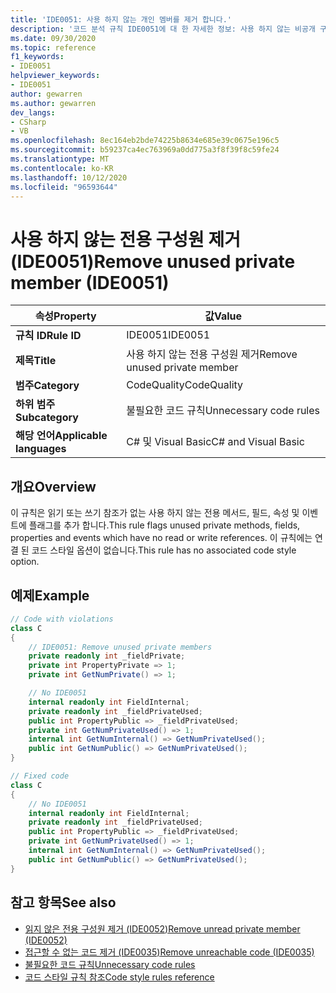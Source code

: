 ```yaml
---
title: 'IDE0051: 사용 하지 않는 개인 멤버를 제거 합니다.'
description: '코드 분석 규칙 IDE0051에 대 한 자세한 정보: 사용 하지 않는 비공개 구성원 제거'
ms.date: 09/30/2020
ms.topic: reference
f1_keywords:
- IDE0051
helpviewer_keywords:
- IDE0051
author: gewarren
ms.author: gewarren
dev_langs:
- CSharp
- VB
ms.openlocfilehash: 8ec164eb2bde74225b8634e685e39c0675e196c5
ms.sourcegitcommit: b59237ca4ec763969a0dd775a3f8f39f8c59fe24
ms.translationtype: MT
ms.contentlocale: ko-KR
ms.lasthandoff: 10/12/2020
ms.locfileid: "96593644"
---
```

# <a name="remove-unused-private-member-ide0051"></a><span data-ttu-id="d4205-103">사용 하지 않는 전용 구성원 제거 (IDE0051)</span><span class="sxs-lookup"><span data-stu-id="d4205-103">Remove unused private member (IDE0051)</span></span>

|<span data-ttu-id="d4205-104">속성</span><span class="sxs-lookup"><span data-stu-id="d4205-104">Property</span></span>|<span data-ttu-id="d4205-105">값</span><span class="sxs-lookup"><span data-stu-id="d4205-105">Value</span></span>|
|-|-|
| <span data-ttu-id="d4205-106">**규칙 ID**</span><span class="sxs-lookup"><span data-stu-id="d4205-106">**Rule ID**</span></span> | <span data-ttu-id="d4205-107">IDE0051</span><span class="sxs-lookup"><span data-stu-id="d4205-107">IDE0051</span></span> |
| <span data-ttu-id="d4205-108">**제목**</span><span class="sxs-lookup"><span data-stu-id="d4205-108">**Title**</span></span> | <span data-ttu-id="d4205-109">사용 하지 않는 전용 구성원 제거</span><span class="sxs-lookup"><span data-stu-id="d4205-109">Remove unused private member</span></span> |
| <span data-ttu-id="d4205-110">**범주**</span><span class="sxs-lookup"><span data-stu-id="d4205-110">**Category**</span></span> | <span data-ttu-id="d4205-111">CodeQuality</span><span class="sxs-lookup"><span data-stu-id="d4205-111">CodeQuality</span></span> |
| <span data-ttu-id="d4205-112">**하위 범주**</span><span class="sxs-lookup"><span data-stu-id="d4205-112">**Subcategory**</span></span> | <span data-ttu-id="d4205-113">불필요한 코드 규칙</span><span class="sxs-lookup"><span data-stu-id="d4205-113">Unnecessary code rules</span></span> |
| <span data-ttu-id="d4205-114">**해당 언어**</span><span class="sxs-lookup"><span data-stu-id="d4205-114">**Applicable languages**</span></span> | <span data-ttu-id="d4205-115">C# 및 Visual Basic</span><span class="sxs-lookup"><span data-stu-id="d4205-115">C# and Visual Basic</span></span> |

## <a name="overview"></a><span data-ttu-id="d4205-116">개요</span><span class="sxs-lookup"><span data-stu-id="d4205-116">Overview</span></span>

<span data-ttu-id="d4205-117">이 규칙은 읽기 또는 쓰기 참조가 없는 사용 하지 않는 전용 메서드, 필드, 속성 및 이벤트에 플래그를 추가 합니다.</span><span class="sxs-lookup"><span data-stu-id="d4205-117">This rule flags unused private methods, fields, properties and events which have no read or write references.</span></span> <span data-ttu-id="d4205-118">이 규칙에는 연결 된 코드 스타일 옵션이 없습니다.</span><span class="sxs-lookup"><span data-stu-id="d4205-118">This rule has no associated code style option.</span></span>

## <a name="example"></a><span data-ttu-id="d4205-119">예제</span><span class="sxs-lookup"><span data-stu-id="d4205-119">Example</span></span>

```csharp
// Code with violations
class C
{
    // IDE0051: Remove unused private members
    private readonly int _fieldPrivate;
    private int PropertyPrivate => 1;
    private int GetNumPrivate() => 1;

    // No IDE0051
    internal readonly int FieldInternal;
    private readonly int _fieldPrivateUsed;
    public int PropertyPublic => _fieldPrivateUsed;
    private int GetNumPrivateUsed() => 1;
    internal int GetNumInternal() => GetNumPrivateUsed();
    public int GetNumPublic() => GetNumPrivateUsed();
}

// Fixed code
class C
{
    // No IDE0051
    internal readonly int FieldInternal;
    private readonly int _fieldPrivateUsed;
    public int PropertyPublic => _fieldPrivateUsed;
    private int GetNumPrivateUsed() => 1;
    internal int GetNumInternal() => GetNumPrivateUsed();
    public int GetNumPublic() => GetNumPrivateUsed();
}
```

## <a name="see-also"></a><span data-ttu-id="d4205-120">참고 항목</span><span class="sxs-lookup"><span data-stu-id="d4205-120">See also</span></span>

- [<span data-ttu-id="d4205-121">읽지 않은 전용 구성원 제거 (IDE0052)</span><span class="sxs-lookup"><span data-stu-id="d4205-121">Remove unread private member (IDE0052)</span></span>](ide0052.md)
- [<span data-ttu-id="d4205-122">접근할 수 없는 코드 제거 (IDE0035)</span><span class="sxs-lookup"><span data-stu-id="d4205-122">Remove unreachable code (IDE0035)</span></span>](ide0035.md)
- [<span data-ttu-id="d4205-123">불필요한 코드 규칙</span><span class="sxs-lookup"><span data-stu-id="d4205-123">Unnecessary code rules</span></span>](unnecessary-code-rules.md)
- [<span data-ttu-id="d4205-124">코드 스타일 규칙 참조</span><span class="sxs-lookup"><span data-stu-id="d4205-124">Code style rules reference</span></span>](index.md)
